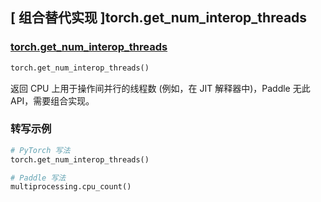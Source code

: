 ## [ 组合替代实现 ]torch.get_num_interop_threads

### [torch.get_num_interop_threads](https://pytorch.org/docs/stable/generated/torch.get_num_interop_threads.html)

```python
torch.get_num_interop_threads()
```

返回 CPU 上用于操作间并行的线程数 (例如，在 JIT 解释器中)，Paddle 无此 API，需要组合实现。

### 转写示例

```python
# PyTorch 写法
torch.get_num_interop_threads()

# Paddle 写法
multiprocessing.cpu_count()
```
